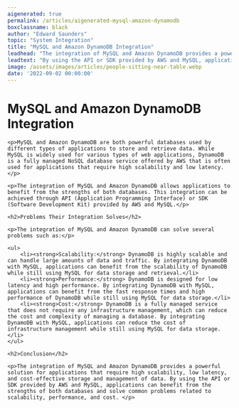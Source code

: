```yaml
---
aigenerated: true
permalink: /articles/aigenerated-mysql-amazon-dynamodb
boxclassname: black
author: "Edward Saunders"
topic: "System Integration"
title: "MySQL and Amazon DynamoDB Integration"
leadhead: "The integration of MySQL and Amazon DynamoDB provides a powerful solution for applications that require high scalability, low latency, and cost-effective storage and management of data"
leadtext: "By using the API or SDK provided by AWS and MySQL, applications can benefit from the strengths of both databases and solve common problems related to scalability, performance, and cost."
image: /assets/images/articles/people-sitting-near-table.webp
date: '2022-09-02 00:00:00'
---
```

<div class="arttext">    <h1>MySQL and Amazon DynamoDB Integration</h1>

    <p>MySQL and Amazon DynamoDB are both powerful databases used by different types of applications to store and retrieve data. While MySQL is widely used for various types of web applications, DynamoDB is a fully managed NoSQL database service offered by AWS that is often used for applications that require high scalability and low latency.</p>

    <p>The integration of MySQL and Amazon DynamoDB allows applications to benefit from the strengths of both databases. This integration can be achieved through API (Application Programming Interface) or SDK (Software Development Kit) provided by AWS and MySQL.</p>

    <h2>Problems Their Integration Solves</h2>

    <p>The integration of MySQL and Amazon DynamoDB can solve several problems such as:</p>

    <ul>
        <li><strong>Scalability:</strong> DynamoDB is highly scalable and can handle large amounts of data and traffic. By integrating DynamoDB with MySQL, applications can benefit from the scalability of DynamoDB while still using MySQL for data storage and retrieval.</li>
        <li><strong>Performance:</strong> DynamoDB is designed for low latency and high performance. By integrating DynamoDB with MySQL, applications can benefit from the fast response times and high performance of DynamoDB while still using MySQL for data storage.</li>
        <li><strong>Cost:</strong> DynamoDB is a fully managed service that does not require any infrastructure management, which can reduce the cost and complexity of managing a database. By integrating DynamoDB with MySQL, applications can reduce the cost of infrastructure management while still using MySQL for data storage.</li>
    </ul>

    <h2>Conclusion</h2>

    <p>The integration of MySQL and Amazon DynamoDB provides a powerful solution for applications that require high scalability, low latency, and cost-effective storage and management of data. By using the API or SDK provided by AWS and MySQL, applications can benefit from the strengths of both databases and solve common problems related to scalability, performance, and cost. </p>
    
</div>